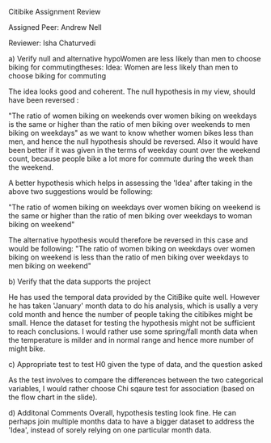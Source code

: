 Citibike Assignment Review

Assigned Peer: Andrew Nell

Reviewer: Isha Chaturvedi

a) Verify null and alternative hypoWomen are less likely than men to choose biking for commutingtheses:
Idea: Women are less likely than men to choose biking for commuting

The idea looks good and coherent. The null hypothesis in my view, should have been reversed :

"The ratio of women biking on weekends over women biking on weekdays is the same or higher than the ratio of men biking over weekends to men biking on weekdays"
as we want to know whether women bikes less than men, and hence the null hypothesis should be reversed. Also it would have been better if it was given in the terms of weekday count over the weekend count, because people bike a lot more for commute during the week than the weekend.

A better hypothesis which helps in assessing the 'Idea' after taking in the above two suggestions would be following:

"The ratio of women biking on weekdays over women biking on weekend is the same or higher than the ratio of men biking over weekdays to woman biking on weekend"

The alternative hypothesis would therefore be reversed in this case and would be following:
"The ratio of women biking on weekdays over women biking on weekend is less than the ratio of men biking over weekdays to men biking on weekend"

b) Verify that the data supports the project

He has used the temporal data provided by the CitiBike quite well. However he has taken 'January' month data to do his analysis, which is usally a very cold month and hence the number of people taking the citibikes might be small. Hence the dataset for testing the hypothesis might not be sufficient to reach conclusions. I would rather use some spring/fall month data when the temperature is milder and in normal range and hence more number of might bike.

c) Appropriate test to test H0 given the type of data, and the question asked

As the test involves to compare the differences between the two categorical variables, I would rather choose Chi sqaure test for association (based on the flow chart in the slide). 

d) Additonal Comments
Overall, hypothesis testing look fine. He can perhaps join multiple months data to have a bigger dataset to address the 'Idea', instead of sorely relying on one particular month data.

